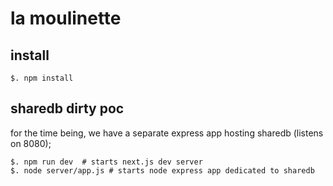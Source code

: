 # la moulinette

## install 

```
$. npm install
```

## sharedb dirty poc

for the time being, we have a separate express app hosting sharedb (listens on 8080);

```
$. npm run dev  # starts next.js dev server
$. node server/app.js # starts node express app dedicated to sharedb
```

